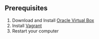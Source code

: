 ## Prerequisites
1. Download and Install [Oracle Virtual Box](https://www.virtualbox.org/wiki/Downloads)
2. Install [Vagrant](http://docs.vagrantup.com/v2/installation/)
3. Restart your computer
